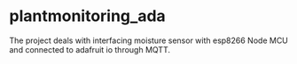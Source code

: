 # plantmonitoring_ada

The project deals with interfacing moisture sensor with esp8266 Node MCU and connected to adafruit io through MQTT.
